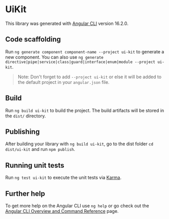 # UiKit

This library was generated with [Angular CLI](https://github.com/angular/angular-cli) version 16.2.0.

## Code scaffolding

Run `ng generate component component-name --project ui-kit` to generate a new component. You can also use `ng generate directive|pipe|service|class|guard|interface|enum|module --project ui-kit`.

> Note: Don't forget to add `--project ui-kit` or else it will be added to the default project in your `angular.json` file.

## Build

Run `ng build ui-kit` to build the project. The build artifacts will be stored in the `dist/` directory.

## Publishing

After building your library with `ng build ui-kit`, go to the dist folder `cd dist/ui-kit` and run `npm publish`.

## Running unit tests

Run `ng test ui-kit` to execute the unit tests via [Karma](https://karma-runner.github.io).

## Further help

To get more help on the Angular CLI use `ng help` or go check out the [Angular CLI Overview and Command Reference](https://angular.io/cli) page.
